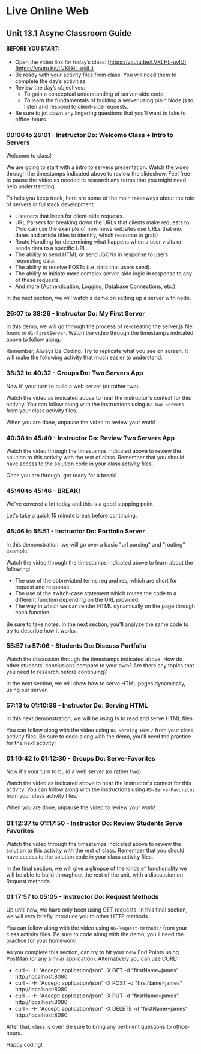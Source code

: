 # Live Online Web

## Unit 13.1 Async Classroom Guide

#### BEFORE YOU START:

 - Open the video link for today’s class: [https://youtu.be/LVKLHL-uvIU](https://youtu.be/LVKLHL-uvIU)
 - Be ready with your activity files from class. You will need them to complete the day’s activities.
 - Review the day’s objectives:
    - To gain a conceptual understanding of server-side code.
    - To learn the fundamentals of building a server using plain Node.js to listen and respond to client-side requests.
 - Be sure to jot down any lingering questions that you’ll want to take to office-hours.

### 00:06 to 26:01 - Instructor Do: Welcome Class + Intro to Servers

Welcome to class!

We are going to start with a intro to servers presentation. Watch the video through the timestamps indicated above to review the slideshow. Feel free to pause the video as needed to research any terms that you might need help understanding.

To help you keep track, here are some of the main takeaways about the role of servers in fullstack development:

  - Listeners that listen for client-side requests.
  - URL Parsers for breaking down the URLs that clients make requests to. (You can use the example of how news websites use URLs that mix dates and article titles to identify, which resource to grab)
  - Route Handling for determining what happens when a user visits or sends data to a specific URL.
  - The ability to send HTML or send JSONs in response to users requesting data.
  - The ability to receive POSTs (i.e. data that users send).
  - The ability to initiate more complex server-side logic in response to any of these requests.
  - And more (Authentication, Logging, Database Connections, etc.)

In the next section, we will watch a demo on setting up a server with node.

### 26:07 to 38:26 - Instructor Do: My First Server

In this demo, we will go through the process of re-creating the server.js file found in `01-FirstServer`. Watch the video through the timestamps indicated above to follow along.

Remember, Always Be Coding. Try to replicate what you see on screen. It will make the following activity that much easier to understand.

### 38:32 to 40:32 - Groups Do: Two Servers App

Now it' your turn to build a web server (or rather two).

Watch the video as indicated above to hear the instructor's context for this activity. You can follow along with the instructions using `02-Two-Servers` from your class activity files.

When you are done, unpause the video to review your work!

### 40:38 to 45:40 - Instructor Do: Review Two Servers App

Watch the video through the timestamps indicated above to review the solution to this activity with the rest of class. Remember that you should have access to the solution code in your class activity files.

Once you are through, get ready for a break!

### 45:40 to 45:46 - BREAK!

We've covered a lot today and this is a good stopping point. 

Let's take a quick 15 minute break before continuing.

### 45:46 to 55:51 - Instructor Do: Portfolio Server

In this demonstration, we will go over a basic "url parsing" and "routing" example.

Watch the video through the timestamps indicated above to learn about the following:

  - The use of the abbreviated terms req and res, which are short for request and response.
  - The use of the switch-case statement which routes the code to a different function depending on the URL provided.
  - The way in which we can render HTML dynamically on the page through each function.

Be sure to take notes. In the next section, you'll analyze the same code to try to describe how it works.

### 55:57 to 57:06 - Students Do: Discuss Portfolio

Watch the discussion through the timestamps indicated above. How do other students' conclusions compare to your own? Are there any topics that you need to research before continuing?

In the next section, we will show how to serve HTML pages dynamically, using our server.

### 57:13 to 01:10:36 - Instructor Do: Serving HTML

In this next demonstration, we will be using fs to read and serve HTML files.

You can follow along with the video using `04-Serving-HTML/` from your class activity files. Be sure to code along with the demo, you'll need the practice for the next activity!

### 01:10:42 to 01:12:30  - Groups Do: Serve-Favorites

Now it's your turn to build a web server (or rather two).

Watch the video as indicated above to hear the instructor's context for this activity. You can follow along with the instructions using `05-Serve-Favorites` from your class activity files.

When you are done, unpause the video to review your work!

### 01:12:37 to 01:17:50 - Instructor Do: Review Students Serve Favorites 

Watch the video through the timestamps indicated above to review the solution to this activity with the rest of class. Remember that you should have access to the solution code in your class activity files.

In the final section, we will give a glimpse of the kinds of functionality we will be able to build throughout the rest of the unit, with a discussion on Request methods.

### 01:17:57 to 05:05 - Instructor Do: Request Methods

Up until now, we have only been using GET requests. In this final section, we will very briefly introduce you to other HTTP methods.

You can follow along with the video using `06-Request-Methods/` from your class activity files. Be sure to code along with the demo, you'll need the practice for your homework!

As you complete this section, can try to hit your new End Points using PostMan (or any similar application). Alternatively you can use CURL:

  - curl -i -H "Accept: application/json" -X GET -d "firstName=james" http://localhost:8080
  - curl -i -H "Accept: application/json" -X POST -d "firstName=james" http://localhost:8080
  - curl -i -H "Accept: application/json" -X PUT -d "firstName=james" http://localhost:8080
  - curl -i -H "Accept: application/json" -X DELETE -d "firstName=james" http://localhost:8080

After that, class is over! Be sure to bring any pertinent questions to office-hours.

Happy coding!
